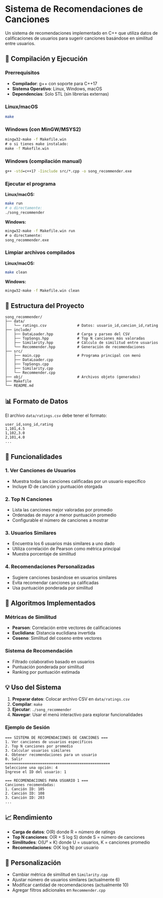 # Sistema de Recomendaciones de Canciones

Un sistema de recomendaciones implementado en C++ que utiliza datos de calificaciones de usuarios para sugerir canciones basándose en similitud entre usuarios.

## 🚀 Compilación y Ejecución

### Prerrequisitos
- **Compilador**: g++ con soporte para C++17
- **Sistema Operativo**: Linux, Windows, macOS
- **Dependencias**: Solo STL (sin librerías externas)

### Linux/macOS
```bash
make
```

### Windows (con MinGW/MSYS2)
```cmd
mingw32-make -f Makefile.win
# o si tienes make instalado:
make -f Makefile.win
```

### Windows (compilación manual)
```cmd
g++ -std=c++17 -Iinclude src/*.cpp -o song_recommender.exe
```

### Ejecutar el programa

**Linux/macOS:**
```bash
make run
# o directamente:
./song_recommender
```

**Windows:**
```cmd
mingw32-make -f Makefile.win run
# o directamente:
song_recommender.exe
```

### Limpiar archivos compilados

**Linux/macOS:**
```bash
make clean
```

**Windows:**
```cmd
mingw32-make -f Makefile.win clean
```

## 📂 Estructura del Proyecto

```
song_recommender/
├── data/
│   └── ratings.csv              # Datos: usuario_id,cancion_id,rating
├── include/
│   ├── DataLoader.hpp           # Carga y parseo del CSV
│   ├── TopSongs.hpp             # Top N canciones más valoradas
│   ├── Similarity.hpp           # Cálculo de similitud entre usuarios
│   └── Recommender.hpp          # Generación de recomendaciones
├── src/
│   ├── main.cpp                 # Programa principal con menú
│   ├── DataLoader.cpp
│   ├── TopSongs.cpp
│   ├── Similarity.cpp
│   └── Recommender.cpp
├── obj/                         # Archivos objeto (generados)
├── Makefile
└── README.md
```

## 📊 Formato de Datos

El archivo `data/ratings.csv` debe tener el formato:
```csv
user_id,song_id,rating
1,101,4.5
1,102,3.0
2,101,4.0
...
```

## 🎯 Funcionalidades

### 1. **Ver Canciones de Usuarios**
- Muestra todas las canciones calificadas por un usuario específico
- Incluye ID de canción y puntuación otorgada

### 2. **Top N Canciones**
- Lista las canciones mejor valoradas por promedio
- Ordenadas de mayor a menor puntuación promedio
- Configurable el número de canciones a mostrar

### 3. **Usuarios Similares**
- Encuentra los 6 usuarios más similares a uno dado
- Utiliza correlación de Pearson como métrica principal
- Muestra porcentaje de similitud

### 4. **Recomendaciones Personalizadas**
- Sugiere canciones basándose en usuarios similares
- Evita recomendar canciones ya calificadas
- Usa puntuación ponderada por similitud

## 🧮 Algoritmos Implementados

### Métricas de Similitud
- **Pearson**: Correlación entre vectores de calificaciones
- **Euclidiana**: Distancia euclidiana invertida
- **Coseno**: Similitud del coseno entre vectores

### Sistema de Recomendación
- Filtrado colaborativo basado en usuarios
- Puntuación ponderada por similitud
- Ranking por puntuación estimada

## 💡 Uso del Sistema

1. **Preparar datos**: Colocar archivo CSV en `data/ratings.csv`
2. **Compilar**: `make`
3. **Ejecutar**: `./song_recommender`
4. **Navegar**: Usar el menú interactivo para explorar funcionalidades

### Ejemplo de Sesión
```
=== SISTEMA DE RECOMENDACIONES DE CANCIONES ===
1. Ver canciones de usuarios específicos
2. Top N canciones por promedio
3. Calcular usuarios similares
4. Obtener recomendaciones para un usuario
0. Salir
================================================
Seleccione una opción: 4
Ingrese el ID del usuario: 1

=== RECOMENDACIONES PARA USUARIO 1 ===
Canciones recomendadas:
1. Canción ID: 105
2. Canción ID: 108
3. Canción ID: 203
...
```

## 📈 Rendimiento

- **Carga de datos**: O(R) donde R = número de ratings
- **Top N canciones**: O(R + S log S) donde S = número de canciones
- **Similitudes**: O(U² × K) donde U = usuarios, K = canciones promedio
- **Recomendaciones**: O(K log N) por usuario

## 🔧 Personalización

- Cambiar métrica de similitud en `Similarity.cpp`
- Ajustar número de usuarios similares (actualmente 6)
- Modificar cantidad de recomendaciones (actualmente 10)
- Agregar filtros adicionales en `Recommender.cpp`
